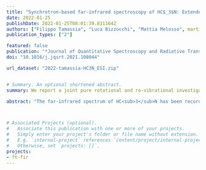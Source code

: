 ```yaml
---
title: "Synchrotron-based far-infrared spectroscopy of HC$_3$N: Extended ro-vibrational analysis and new line list up to 3360 cm$^{−1}$"
date: 2022-01-25
publishDate: 2022-01-25T08:01:39.811164Z
authors: ["Filippo Tamassia", "Luca Bizzocchi", "Mattia Melosso", martin-drumel, pirali, "Andrea Pietropolli Charmet", "Elisabetta Canè", "Luca Dore", "Iouli E. Gordon", "Jean-Claude Guillemin", "Barbara M. Giuliano", "Paola Caselli", "Silvia Alessandrini", "Vincenzo Barone", "Cristina Puzzarini"]
publication_types: ["2"]

featured: false
publication: "*Journal of Quantitative Spectroscopy and Radiative Transfer*"
doi: "10.1016/j.jqsrt.2021.108044"

url_dataset: "2022-tamassia-HC3N_ESI.zip"


# Summary. An optional shortened abstract.
summary: We report a joint pure rotational and ro-vibrational investigation of the lowest energy vibrational states of benzonitrile.

abstract: "The far-infrared spectrum of HC<sub>3</sub>N has been recorded at high resolution between 70 and 500 cm<sup>−1</sup> using synchrotron radiation. Four prominent features, i.e., &nu;7, &nu;6−&nu;7, &nu;4−&nu;6, and 2&nu;7 have been identified in the spectrum together with many associated hot bands. In addition, rotational transitions for the interacting v4=v7=1, (v6=2,v7=1), (v5=1,v7=2), and v7=5 vibrationally excited states have been recorded in the millimeter/submillimeter region. The newly assigned transitions, together with those reported previously, form a comprehensive data set including about 17 000 transitions, which involves almost all the vibrational states of HC<sub>3</sub>N lying below 1300 cm<sup>−1</sup> plus some excited states with energies between 2075 and 3550 cm<sup>−1</sup>. These data have been fitted to an effective Hamiltonian which takes into account rotational and vibrational l-type resonance effects, together with a number of anharmonic interaction terms. On average, all the analysed data are reproduced within the experimental accuracy. About 90 000 rotational and ro-vibrational transition frequencies have been computed on the basis of the spectroscopic constants obtained from the global fit in order to support data interpretation and astronomical searches in the interstellar medium and planetary atmospheres. Part of these data is included in the 2020 release of the HITRAN database. "



# Associated Projects (optional).
#   Associate this publication with one or more of your projects.
#   Simply enter your project's folder or file name without extension.
#   E.g. `internal-project` references `content/project/internal-project/index.md`.
#   Otherwise, set `projects: []`.
projects:
- ft-fir
---
```



